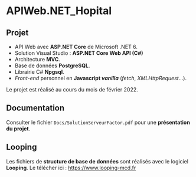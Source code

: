 # APIWeb.NET_Hopital

## Projet

- API Web avec **ASP.NET Core** de Microsoft .NET 6.
- Solution Visual Studio : **ASP.NET Core Web API (C#)**
- Architecture **MVC**.  
- Base de données **PostgreSQL**. 
- Librairie C# **Npgsql**. 
- *Front-end* personnel en **Javascript *vanilla*** (*fetch*, *XMLHttpRequest*...).

Le projet est réalisé au cours du mois de février 2022.

## Documentation

Consulter le fichier `Docs/SolutionServeurFactor.pdf` pour une **présentation du projet**.

## Looping

Les fichiers de **structure de base de données** sont réalisés avec le logiciel **Looping**. Le télécher ici : https://www.looping-mcd.fr

